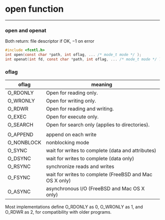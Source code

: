 # open function

---

### open and openat

Both return: file descriptor if OK, −1 on error

```c
#include <fcntl.h>
int open(const char *path, int oflag, ... /* mode_t mode */ );
int openat(int fd, const char *path, int oflag, ... /* mode_t mode */ );
```

### oflag

| oflag | meaning |
|-------|---------|
| O_RDONLY | Open for reading only.|
| O_WRONLY | Open for writing only.|
| O_RDWR | Open for reading and writing.|
| O_EXEC | Open for execute only.|
| O_SEARCH | Open for search only (applies to directories).|
|||
| O_APPEND | append on each write |
| O_NONBLOCK | nonblocking mode |
| O_SYNC | wait for writes to complete (data and attributes) |
| O_DSYNC | wait for writes to complete (data only) |
| O_RSYNC | synchronize reads and writes |
| O_FSYNC | wait for writes to complete (FreeBSD and Mac OS X only) |
| O_ASYNC | asynchronous I/O (FreeBSD and Mac OS X only) |

Most implementations define O_RDONLY as 0, O_WRONLY as 1, and O_RDWR as 2, for compatibility with older programs.

